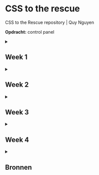 # CSS to the rescue
CSS to the Rescue repository | Quy Nguyen

**Opdracht:** control panel

<details>
<summary><h2>Week 1</h2></summary>

### Doel
Het doel deze week, was om een opdracht te kiezen en een idee uit te werken en mischien een beginnetje te maken. ik heb hier veel moeite mee gehed omdat de opdracht die ik wou doen veel mogelijkheden gaf en ik niet goed wist wat ik wou maken.

### Voortgang
Ik ben in deze week nog niet op ideeën gekomen. Ik weet wel dat ik graag een control apnel wil maken die veel verschillende soorten indteracties heeft omdat het mij uitdagend lijkt om verschillende soorten interecties te maken(buttons, sliders, draaiknoppen etc). 

Ik weet alleen nog niet in welke context ik fhet control panel wil maken. Waar heeft het controle over? wat moet er gebeuren op basis van de interactie met de control panel?
</details>

<details>
<summary><h2>Week 2</h2></summary>

### Doel

Deze week is het doel om gewoon te beginnen aan de interecties die is sowieso wil gaan maken. Waar deze interacties contole over hebben moet ik nog bedenken.

### Voortgang
Tijdens het maken van een knop ben ik op het idee gekomen om een control panel te maken die zichzelf uit klapt als je op alle interacties Die je doet. 

<h4>styling:</h4>

Ik ben deze week aan de html begonnen met een button en een slider die onder de button vandaan komt als je er op hebt gedrukt. ik heb gebprobeerd de knop zo stylen dat ik dezefde soort styling (kleuren, vormen, ruimte tussen elementen) ook toegepast kan worden op de andere interacties. Dit heb ik gedaan door gebruik te maken van custom properties en door eigenschappen zoals de achtergrondkleur en border-radius hoog in de hiërarchie te zetten.

  <details>
  <summary><h4>styling code</h4></summary>
    
```
body{
    --standard-width:6em;
    --animation-duration:1.1s;
    --interaction-color:rgb(86, 86, 86);
    --module-color:tan;
    --detail-color:rgb(37, 38, 37);
}

fieldset {
    border: 0;
    padding: 0;
    margin: 0;
    border-radius: 5px;
    display: flex;
    justify-content: center;
    align-items: center;
    background: var(--module-color);
}
```
</details>

<h4>knop:</h4>

Ik heb de eerste knop gemaakt met een checkbox waarbij ik de styling weg heb gehaald. De styling voor de knop heb ik op een `:before` element gezet. De animatie van de knop heb ik gemaakt door de margin en :before te stylen bij valid. De "schroefjes" die ik heb toegevoegd als detail voor de knop heb ik gedaan door middel van `box-shadow` op de parent.

<img src="images/knop.png">
  <details>
  <summary><h4>knop code</h4></summary>

```
    position: absolute;
    cursor: pointer;
    appearance: none;
    display: flex;
    justify-content: center;
    margin-bottom: 4px;
    transition: margin-bottom 0.3s ease-in-out;
    
    &::before {
        content: "";
        width: 4em;
        height: 4em;
        border-radius: 50%;
        background-color: var(--interaction-color);
        box-shadow: 0px 4px 0px rgb(42, 42, 42);
        transition: 0.3s ease-in-out;
    }  
```
</details><details>
<summary><h4>knop animatie code</h4></summary>
  
```
    &:valid{
        margin-bottom: 0;
    }

    &:valid::before {
        box-shadow: 0px 0px 0px rgb(42, 42, 42), inset 0 4px 0px rgb(42, 42, 42),inset 0 0 10px black;
        transform: translateY(2px);
    }
```
</details><details>
<summary><h4>knop details code</h4></summary>
  
  ```
    &::before {
         content: "";
         position: absolute;
         width: 8px;
         height: 8px;
         border-radius: 50%;
         box-shadow: 30px 30px rgb(37, 38, 37), -30px 30px rgb(37, 38, 37), 30px -30px rgb(37, 38, 37),-30px -30px rgb(37, 38, 37);
     }
  ```
</details>

<h4>slider:</h4>

Ook heb ik deze week tijd gestopt in uitzoeken hoe je een range input kan stylen dat ook is gelukt. Ik heb de javascript die ik mag gebruiken voor het ophalen van de waarde van de range inputs in het project geplakt. Om de animatie te maken dat de slider onder de knop vandaan komt wanneer er op de knop wordt gedrukt, heb ik de slider onder de knop gezet met `translateX(-100%)` en als de checkbox valid is de translate op 0 gezet. Ik heb geleerd hoe je de slider moet stylen door [dit artikel](https://css-tricks.com/styling-cross-browser-compatible-range-inputs-css/).

<img src="images/slider.png">
<details>
<summary><h4>slider styling code</h4></summary>
  
  ```
fieldset:nth-of-type(2) input[type="range"]{
     -webkit-appearance: none;
     position: fixed;
     background: transparent;
     width: 4em;
     height: 1em;
     transition: width var(--animation-duration) ease-in-out, transform var(--animation-duration) ease-in-out;
 
     &::-webkit-slider-thumb {
         -webkit-appearance: none;
         background: rgb(215, 215, 215);
         border: solid var(--interaction-color);
         border-width: 0px 8px;
         cursor: pointer;
         border-radius: 4px;
         height: 4em;
         width: 20px;
         margin-top: -1.5em;
     }
 
     &:focus {
         outline: none;
     }
 
     &::-webkit-slider-runnable-track {
         width: 100%;
         height: 1em;
         cursor: pointer;
         background: #1d1d1d;
         border-radius: 2px;
         cursor: pointer;
     }
 
     &:focus::-webkit-slider-thumb{
         box-shadow: rgba(0, 0, 0, 1) 0px 2px 5px;
     }
 }
  ```
</details><details>
<summary><h4>slider amimatie code</h4></summary>
  
  ```
form:nth-of-type(1):has(input[type="checkbox"]:invalid) fieldset:nth-of-type(2) {
     z-index: -1;
 }
 
 form:nth-of-type(1):has(input[type="checkbox"]:valid) fieldset:nth-of-type(2) {
     width: calc(var(--standard-width)*2);
     height: var(--standard-width);
     transform: translateX(0);
     animation: setZIndex 0s linear var(--animation-duration) forwards;
 }
 
 form:nth-of-type(1):has(input[type="checkbox"]:valid) input[type="range"]{
     width: 9em;
     cursor: pointer;
 }
  ```
</details>
<h4>Draaiknop:</h4>
Als laatste ben ik ook begonnen met het maken van de draaiknop die ik onder de knop en slider vandaan wil laten komen op basis van de positie van de slider. Ik heb dit gedaan door de width en de height te berekenen met de custom property dat uit de slider komt. Ook hier beweeg ik de knop naar beneden door `translateY` te gebruiken.
<details>
<summary><h4>draaiknop animatie code</h4></summary>
  
  ```
    width: calc(var(--standard-width) * (1 + 2 * var(--slider)));
     height: calc(var(--standard-width) * (1 + 2 * var(--slider)));
     transform: translateY(calc(-100% + 100% * var(--slider)));
  ```
</details>

### Volgedne week
ik ga volgende week uitzoeken hoe ik een functionele draaiknop kan maken in CSS en hoe ik die kan stylen. Ook wil ik meer details toevoegen aan mijn slider door strepen aan de zijkant van de slider te plaatsen, ik moet nog uitzoeken hoe ik dit het beste kan doen.
</details>

<details>
<summary><h2>Week 3</h2></summary>

### Doel

Deze is mijn doel om een werkende draaiknop te krijgen en meer detail toe te voegen aan de bestaande interacties.

### Voortgang

<h4>knop:</h4>

Om beter te laten zien dat de knop is ingedrukt heb ik een shadows gamaakt aan de binnenkant van de knop als hij ingedrukt is.

<img src="images/slider.png">
<details>
<summary><h4>knop details code</h4></summary>
  
  ```
        box-shadow: 0px 0px 0px rgb(42, 42, 42);
         box-shadow: 0px 0px 0px rgb(42, 42, 42), inset 0 4px 0px rgb(42, 42, 42),inset 0 0 10px black;
  ```
</details>

<h4>slider:</h4>

Ik heb bij de slider meer details toegevoegd door tickmarks bij te zetten en door de track te laten lijken op een gleuf waar de thumb doorheen gaat. ik heb dit gedaan met behulp van een codepen van [Ana Tudor](https://codepen.io/wqsuasrc-the-looper/pen/emYELqz?editors=0100). Hier gebruikt zij een `background` met een `gradient` met een repeat zodat er meerder strepen op de achtergrond komen. Ook heb ik hier instpiratie van gehaald door een shadows in de track doen voor een 3d effect.

<img src="images/slider details.png">
<details>
<summary><h4>slider details code</h4></summary>
  
  ```
 background: 
   linear-gradient(90deg, var(--detail-color) 1.5px, transparent 0),
   linear-gradient(90deg, var(--detail-color) 1.5px, transparent 0),
   linear-gradient(90deg, var(--interaction-color) 3px, transparent 0), 
   linear-gradient(90deg, var(--interaction-color) 3px, transparent 0) ;
   background-clip:content-box;
   background-position: 6px 100%,6px 0px,7px 0px,7px 100%;
   background-repeat: repeat-x;
   background-size: 1em 1em;
 	 background-color: currentcolor;
 	 color: transparent;
   font-size: 1em;

    &::-webkit-slider-runnable-track {
         width: 100%;
         height: 1em;
         cursor: pointer;
         background: #121212;
         border-radius: 2px;
         cursor: pointer;
         box-shadow: inset 0 .125em .25em #000000, inset 0 0 0 .25em var(--interaction-color);
  ```
</details>

<h4>draaiknop:</h4>

Deze week heb ik met behulp van de [sin/cos workshop](https://codepen.io/shooft/pen/OPJxyQW) van Sanne de draaiknop werkend kunnen maken. hierbij heb ik geleerd hoe je een radial gradiant kan positioneren op basis van de waarde van de range input. De details van de draaiknop staan in het label. Doordat de draaiknop onder de andere elementen vandaan komt en dus een negatieve `z-index` heeft, kan je er geen interactie mee hebben. Om dit op te lossen heb ik de `z-index` ook laten aanpassen op basis van de slider zoals de height animatie.

<img src="images/draaiknop.png">
<details>
<summary><h4>draaiknop code</h4></summary>
  
  ```
label[for="dial"]{
     display: flex;
     position: relative;
     justify-content: center;
     align-items: center;
     border-radius:50%;
 	width: calc(var(--slider)*12em);
 	height: calc(var(--slider)*12em);
 	background: var(--interaction-color);
     box-shadow: 0px 8px 1px rgb(42, 42, 42);
     border: solid 8px var(--detail-color);
     box-shadow: 0px 8px 0px var(--interaction-color), 0px 15px 10px black;
 
     &::before{
     content:"";
 	position:absolute;
 	inset:0;
 
     --angle:120deg;
 	--angle-thumb:calc( var(--angle) * -1 + var(--angle) * 2 * var(--dial) );
 
 	background-image:
 		radial-gradient(
 			circle at 
 				calc(50% + sin(var(--angle-thumb)) * (12em * calc(.4 * var(--slider)) - 1em * .5) ) 
 				calc(50% - cos(var(--angle-thumb)) * (12em * calc(.4 * var(--slider)) - 1em * .5) ),
 			var(--detail-color) calc(1em * .5),
                 rgb(215, 215, 215) calc(1em * .5),
 			transparent 0
 		);
     }
  ```
</details>
<details>
<summary><h4>draaiknop animatie code</h4></summary>
  
  ```
 z-index: calc( -2 + (var(--slider) * 1.51) );
     width: var(--standard-width);
     height: calc(var(--standard-width) * (1 + 2 * var(--slider)));
     transform: translateY(calc(-100% + 100% * var(--slider)));
  ```
</details>

<h4>switches:</h4>

Deze week wou ik nog een begin maken aan een interactie die onder de draaiknop vandaan komt. Het idee was hier om een aantal toggle switches te maken die iets doen als je ze allemaal hebt geactiveerd. Deze form komt tevoorschijn op basis van de waarde van de draaiknop.
<details>
<summary><h4>switches code</h4></summary>
  
  ```
form:nth-of-type(3) {
     display: flex;
     position: relative;
     z-index: calc( -2 + (var(--dial) * 1.51) );
     justify-content: center;
     align-items: center;
     width: calc(var(--standard-width) * 3);
     height: var(--standard-width);
     transform: translateY(calc(-100% + 100% * var(--dial)));
     /* transform: translateY(calc(-100% + 100% * var(--dial) + -100% + 100% * var(--slider))); */
     transform-origin: top;
     border-radius: 5px;
     background: var(--module-color);
     transition: width var(--animation-duration) ease-in-out;
 }
  ```
</details>

### Volgedne week
Ik kwam er deze week achter dat als je alles probeert te resetten door weer op de eerste knop te drukken, de waarde van de slider niet terug gaat. Tijdens het feedback gesprek kreeg ik te horen dat dat wel kan als ik de checkbox vervang met een reset knop als de checkbox actief is. Hiervoor moet ik alle interacties in één form doen in plaats van voor elke interactie een aparte form maken. Ik wil ook nog iets doen met typografie. 

Verder zou ik me willen verdiepen hoe ik de interacties anders kan positioneren dan transform: translate, ik zit er over na te denken om een grid te gebruiken waarbij elke interactie zijn eigen hoekje geef en de hoogte en breedte in eerste instantie op 0fr te zetten. op deze manier hoef ik alleen de hoogte en breedte van de interacties aan te passen in plaats van het precentage van de translate.
</details>
<details>
<summary><h2>Week 4</h2></summary>

### Doel

Deze week ga ik het project afmaken. Mijn belangrijkste doel is om het voor elkaar te krijgen dat de reset knop werkt. Ik denkt dat het gaat lukken om iets met typografie te doen en grid te gebruiken in plaats van translate.

### Voortgang

**Reset knop:**
Om een reset knop te implementeren is het nodig om alle interacties in één form te doen. Als de checkbox van de eerste knop actief is moet de checkbox verdwijnen en de reset knop naar voren komen met dezelfde styling.

<img src="images/reset.png">
<details>
<summary><h4>html opbouw</h4></summary>
  
  ```
<body>
    <main>
        <h1>click me</h1>
        <form>
            <fieldset>
                <label for="firstbutton">
                    <input type="checkbox" name="firstbutton" required>
                </label>
                <label>
                    <input type="reset">
                </label>
            </fieldset>
            <fieldset>
                <label for="slider">
                    <input type="range" min="0" max="1" step="0.01" value="0">
                </label>
            </fieldset>
            <fieldset>
                <label for="dial">
                    <input type="range" min="0.01" max="1" step="any" value="0" name="dial">
                </label>
            </fieldset>
        </form>
    </main>
</body>
  ```
</details>

<details>
<summary><h4>reset knop code</h4></summary>
  
  ```
fieldset:nth-of-type(1) input[type="reset"] {
     color: rgb(215, 215, 215);
     padding: 0;
     border: none;
     position: absolute;
     visibility: hidden;
     width: 4em;
     height: 4em;
     border-radius: 50%;
     background-color: var(--interaction-color);
     box-shadow: 0px 0px 0px rgb(42, 42, 42), inset 0 4px 0px rgb(42, 42, 42),inset 0 0 10px black;
     transition: 0.3s ease-in-out;
 }
 
 @keyframes resetbutton {
     1%, 99%{
         visibility: hidden;
     }
 
     100% {
         visibility: visible;
     }
 }
 
 fieldset:nth-of-type(1):has(input[type="checkbox"]:checked) input[type="reset"]{
     animation: resetbutton 0.3s linear forwards;
     margin-top: 4px;
 }
  ```
</details>

<h4>slider reset:</h4>
Met de resset knop wordt de positie van de slider weer naar het begin gezet maar de waarde van de custom property dat gekoppeld is aan de slider wordt niet op 0 gezet. Sanne heeft me een codepen gestuurd waar er een waarde uit de slider wordt gehaald zonder JS. 
<br>
<br>
Deze code zorgt ervoor dat de slider `(input[type="range"])` automatisch animatie afspeelt op basis van hoe ver je de thumb schuift. De variabele `--rangePercentageValue` wordt geüpdatet van max naar min wanneer de slider beweegt en de view-timeline `(--rangePercentage)` koppelt de voortgang van de thumb aan een animatie. Hierdoor kan ik --rangePercentageValue gebruiken om de volgende interactie te animeren. Deze waarde wordt ook gereset met de reset knop omdat de positie van de thumb naar 0 gaat en `--rangePercentageValue` dus ook.
<details>
<summary><h4>nieuwe slider code</h4></summary>
  
  ```
    timeline-scope: --rangePercentage;
     animation: --rangePercentageAni linear both;
     animation-timeline: --rangePercentage;
     animation-range: entry 100% exit 0%;

@property --rangePercentageValue {
     syntax: "<number>";
     inherits: true;
     initial-value: 0; 
   }

@keyframes --rangePercentageAni {
     0% {--rangePercentageValue: 1}
     100% {--rangePercentageValue: 0}
   }
 }

fieldset:nth-of-type(2) input[type="range"]{
  overflow: hidden;
  view-timeline: --rangePercentage inline;
}
  ```
</details> 

<h4>font control:</h4>
Nadat ik de reset knop werkend kreeg kwam ik er achter dat het niet meer mogelijk is om nog een interactie toe te voegen. Ik had wel iets nodig dat je kan bedienen met de draaiknop. uiteindelijk heb ik ervoor gekozen om een titel te maken waarvan de font-weight aangepast wordt door de draaiknop.

<img src="images/typo1.png"><img src="images/typo2.png">
<details>
<summary><h4>font control code</h4></summary>
  
  ```
h1{
     font-family: "Inconsolata", monospace;
     font-weight: calc(900*var(--dial));
 }
  ```
</details> 

<h4>draaiknop container:</h4>
momenteel kan je de draaiknop nog zien wanneer de fieldset op een hoogte van 0fr zit. Ik heb dit opgelost met een container query. wanneer de container kleiner wordt dan dat de draaiknop hoog is zal hij langzaam verdwijnen door de oppacity te controleren met de waarde van de slider en display op none te setten als de container klein genoeg is. <br>

<img src="images/container.png">
<details>
<summary><h4>draaiknop container code</h4></summary>
  
  ```
fieldset:nth-of-type(3) {
    container-type: size;
    container-name: dial;

    label[for="dial"]{
        opacity: calc(200% * var(--rangePercentageValue));
  }
}

@container dial (max-height: 2em){
     fieldset:nth-of-type(3) label[for="dial"] {
         display: none;
     }
 }
  ```
</details> 
</details>
<details>
<summary><h2>Bronnen</h2></summary>
-[range input styling](https://css-tricks.com/styling-cross-browser-compatible-range-inputs-css/)<br>
-[Ana Tudor's slider](https://codepen.io/wqsuasrc-the-looper/pen/emYELqz?editors=0100)<br>
-[sin/cos workshop](https://codepen.io/shooft/pen/OPJxyQW)<br>
-[codepen slider zonder JS](https://codepen.io/shooft/pen/emYzEra)
</details>
